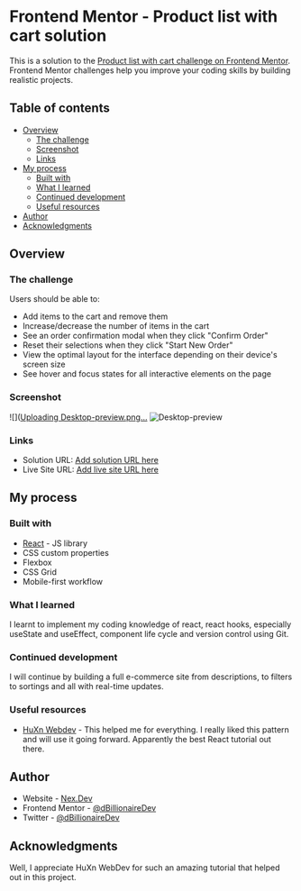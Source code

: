 # Frontend Mentor - Product list with cart solution

This is a solution to the [Product list with cart challenge on Frontend Mentor](https://www.frontendmentor.io/challenges/product-list-with-cart-5MmqLVAp_d). Frontend Mentor challenges help you improve your coding skills by building realistic projects. 

## Table of contents

- [Overview](#overview)
  - [The challenge](#the-challenge)
  - [Screenshot](#screenshot)
  - [Links](#links)
- [My process](#my-process)
  - [Built with](#built-with)
  - [What I learned](#what-i-learned)
  - [Continued development](#continued-development)
  - [Useful resources](#useful-resources)
- [Author](#author)
- [Acknowledgments](#acknowledgments)


## Overview

### The challenge

Users should be able to:

- Add items to the cart and remove them
- Increase/decrease the number of items in the cart
- See an order confirmation modal when they click "Confirm Order"
- Reset their selections when they click "Start New Order"
- View the optimal layout for the interface depending on their device's screen size
- See hover and focus states for all interactive elements on the page

### Screenshot

![]([Uploading Desktop-preview.png…]()
![Desktop-preview](https://github.com/user-attachments/assets/1d16d27a-dcfc-4d62-be5a-a45d6efd3d53)



### Links

- Solution URL: [Add solution URL here](https://your-solution-url.com)
- Live Site URL: [Add live site URL here](https://shopping-cart-by-nexy.vercel.app/)

## My process

### Built with

- [React](https://reactjs.org/) - JS library
- CSS custom properties
- Flexbox
- CSS Grid
- Mobile-first workflow

### What I learned

I learnt to implement my coding knowledge of react, react hooks, especially useState and useEffect, component life cycle and version control using Git.


### Continued development

I will continue by building a full e-commerce site from descriptions, to filters to sortings and all with real-time updates.

### Useful resources

- [HuXn Webdev](https://www.youtube.com/watch?v=M9O5AjEFzKw&list=PLSDeUiTMfxW6nMcmZPUG4SgFPAlazWB_S&index=6) - This helped me for everything. I really liked this pattern and will use it going forward. Apparently the best React tutorial out there.

## Author

- Website - [Nex.Dev](https://www.your-site.com)
- Frontend Mentor - [@dBillionaireDev](https://www.frontendmentor.io/profile/dBillionaireDev)
- Twitter - [@dBillionaireDev](https://x.com/dBillionaireDev)

## Acknowledgments

Well, I appreciate HuXn WebDev for such an amazing tutorial that helped out in this project.
